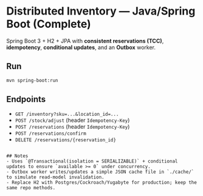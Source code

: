 # Distributed Inventory — Java/Spring Boot (Complete)

Spring Boot 3 + H2 + JPA with **consistent reservations (TCC)**, **idempotency**, **conditional updates**, and an **Outbox** worker.

## Run
```bash
mvn spring-boot:run
```

## Endpoints
- `GET /inventory?sku=...&location_id=...`
- `POST /stock/adjust` (header `Idempotency-Key`)
- `POST /reservations` (header `Idempotency-Key`)
- `POST /reservations/confirm`
- `DELETE /reservations/{reservation_id}`
```

## Notes
- Uses `@Transactional(isolation = SERIALIZABLE)` + conditional updates to ensure `available >= 0` under concurrency.
- Outbox worker writes/updates a simple JSON cache file in `./cache/` to simulate read-model invalidation.
- Replace H2 with Postgres/Cockroach/Yugabyte for production; keep the same repo methods.
